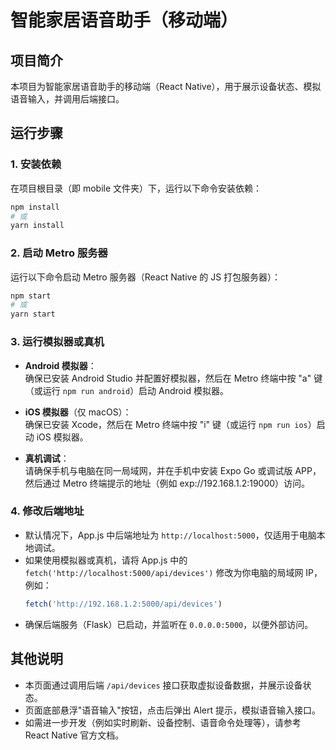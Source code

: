 # 智能家居语音助手（移动端）

## 项目简介

本项目为智能家居语音助手的移动端（React Native），用于展示设备状态、模拟语音输入，并调用后端接口。

## 运行步骤

### 1. 安装依赖

在项目根目录（即 mobile 文件夹）下，运行以下命令安装依赖：

```bash
npm install
# 或
yarn install
```

### 2. 启动 Metro 服务器

运行以下命令启动 Metro 服务器（React Native 的 JS 打包服务器）：

```bash
npm start
# 或
yarn start
```

### 3. 运行模拟器或真机

- **Android 模拟器**：  
  确保已安装 Android Studio 并配置好模拟器，然后在 Metro 终端中按 "a" 键（或运行 `npm run android`）启动 Android 模拟器。

- **iOS 模拟器**（仅 macOS）：  
  确保已安装 Xcode，然后在 Metro 终端中按 "i" 键（或运行 `npm run ios`）启动 iOS 模拟器。

- **真机调试**：  
  请确保手机与电脑在同一局域网，并在手机中安装 Expo Go 或调试版 APP，然后通过 Metro 终端提示的地址（例如 exp://192.168.1.2:19000）访问。

### 4. 修改后端地址

- 默认情况下，App.js 中后端地址为 `http://localhost:5000`，仅适用于电脑本地调试。  
- 如果使用模拟器或真机，请将 App.js 中的 `fetch('http://localhost:5000/api/devices')` 修改为你电脑的局域网 IP，例如：  
  ```js
  fetch('http://192.168.1.2:5000/api/devices')
  ```
- 确保后端服务（Flask）已启动，并监听在 `0.0.0.0:5000`，以便外部访问。

## 其他说明

- 本页面通过调用后端 `/api/devices` 接口获取虚拟设备数据，并展示设备状态。
- 页面底部悬浮"语音输入"按钮，点击后弹出 Alert 提示，模拟语音输入接口。
- 如需进一步开发（例如实时刷新、设备控制、语音命令处理等），请参考 React Native 官方文档。 